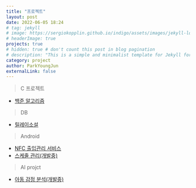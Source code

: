 ```yaml
---
title: "프로젝트"
layout: post
date: 2022-06-05 18:24
# tag: jekyll
# image: https://sergiokopplin.github.io/indigo/assets/images/jekyll-logo-light-solid.png
# headerImage: true
projects: true
# hidden: true # don't count this post in blog pagination
# description: "This is a simple and minimalist template for Jekyll for those who likes to eat noodles."
category: project
author: ParkYoungJun
externalLink: false
---
```


 > C 프로젝트   
 - [백준 알고리즘][1]   

 > DB    
  - [릴레이소설][2]

 > Android
  - [NFC 출입관리 서비스][3]
  - [스케줄 관리(개발중)][4]

 > AI projct
  - [아동 감정 분석(개발중)][5]

[1]:https://github.com/Park-youngjun/BAEKJOON
[2]:https://github.com/Park-youngjun/DB
[3]:https://github.com/Park-youngjun/AndroidProject-B.SORI
[4]:https://github.com/Park-youngjun/Android
[5]:a
[6]:a